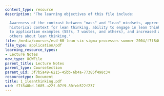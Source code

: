 ```yaml
---
content_type: resource
description: 'The learning objectives of this file include:

  Awareness of the contrast between "mass" and "lean" mindsets, appreciation of the
  historical context for lean thinking, ability to engage in lean thinking with respect
  to application examples (5S?s, 7 wastes, and others), and increased ability to teach
  others about lean thinking.'
file: /media/courses/esd-60-lean-six-sigma-processes-summer-2004/f7f840bd1685a22f07f980feb522f237_1_1leanthinking.pdf
file_type: application/pdf
learning_resource_types:
- Lecture Notes
ocw_type: OCWFile
parent_title: Lecture Notes
parent_type: CourseSection
parent_uid: 3f7b5a49-6215-45bb-6b4a-77385f498c34
resourcetype: Document
title: 1_1leanthinking.pdf
uid: f7f840bd-1685-a22f-07f9-80feb522f237
---
```

